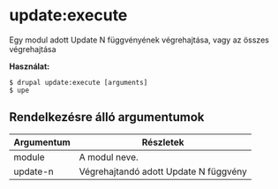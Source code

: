 # update:execute
Egy modul adott Update N függvényének végrehajtása, vagy az összes végrehajtása

**Használat:**
```
$ drupal update:execute [arguments] 
$ upe  
```

## Rendelkezésre álló argumentumok
Argumentum | Részletek
---------|-------------
module | A modul neve.
update-n | Végrehajtandó adott Update N függvény
